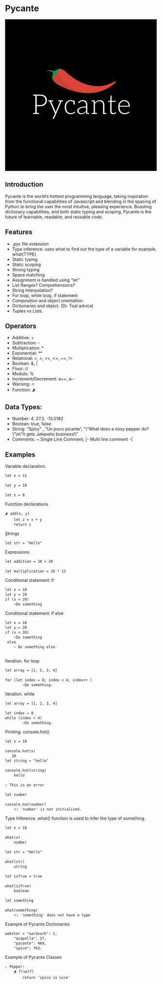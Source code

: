 # Pycante
![Main Menu](logo.png)

## Introduction
Pycante is the world’s hottest programming language, taking inspiration from the functional capabilities of Javascript and blending in the spacing of Python to bring the user the most intuitive, pleasing experience. Boasting dictionary capabilities, and both static typing and scoping, Pycante is the future of learnable, readable, and reusable code.

## Features
* .pyc file extension
* Type inference: uses what to find out the type of a variable for example, what(TYPE)
* Static typing
* Static scoping
* Strong typing
* Space matching
* Assignment is handled using “let”
* List Ranges? Comprehensions?
* String Interpolation?
* For loop, while loop, if statement
* Composition and object orientation.
* Dictionaries and object. (Dr. Toal advice)
* Tuples vs Lists. 
## Operators
* Additive: +
* Subtraction: -
* Multiplication: *
* Exponential: **
* Relational: <, >, >=, <=, ==, !=
* Boolean: &, |
* Floor: //
* Modulo: %
* Increment/Decrement: a++, a--
* Warning: 🔥
* Function: 🌶️

## Data Types:
* Number: 4, 27.3, -13.0182
* Boolean: true, false
* String: “Spicy” , “Un poco picante”, “\“What does a nosy pepper do?\”\n\“It gets Jalepeño business!\”
* Comments: ~ Single Line Comment; |- Multi line comment -|

## Examples
Variable declaration.

```
let x = 12

let y = 10

let z = 0 
```


Function declarations

```
🌶️ add(x, y)
    let z = x + y
    return z
```

ٍStrings

```
let str = "Hello"
```


Expressions

```
let addition = 10 + 20 

let multiplication = 10 * 12

```

Conditional statement: if

```
let x = 10
let y = 20 
if (x < 20)
    ~Do something

```

Conditional statement: if else

```
let x = 10
let y = 20 
if (x < 20)
    ~Do something
 else 
    ~ Do something else.
    
```

Iteration. for loop


```
let array = [1, 2, 3, 4]

for (let index = 0; index < 4; index++ )
        ~Do something. 
```


Iteration. while


```
let array = [1, 2, 3, 4]

let index = 0
while (index < 4)
        ~Do something. 
```

Printing. console.hot()

```
let x = 10 

console.hot(x)
   10
let string = "hello"

console.hot(string)
    hello

~ This is an error

let number

console.hot(number)
    🔥: 'number' is not initialized.  

```

Type Inference. what() function is used to infer the type of something.

```
let x = 10 

what(x)
    number

let str = "Hello"

what(str)
    string

let isTrue = true

what(isTrue)
    boolean

let something

what(something)
    🔥: 'something' does not have a type
```

Example of Pycante Dictionaries

```
webster = "aardvark": 1,
    "acapella": 27,
    "pycante": 469,
    "spice": 763.
```

Example of Pycante Classes

```
♨️ Pepper:
    🌶️ f(self)
        return 'spice is nice'
```
